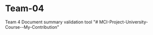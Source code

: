 # Team-04
Team 4  Document summary validation tool
"# MCI-Project-University-Course--My-Contribution" 
